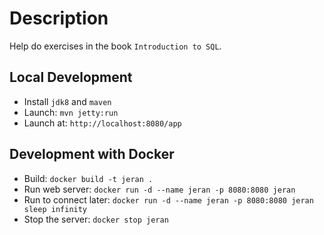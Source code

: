 # Description

 Help do exercises in the book `Introduction to SQL`.

## Local Development

- Install `jdk8` and `maven`
- Launch: `mvn jetty:run`
- Launch at: `http://localhost:8080/app`

## Development with Docker

- Build: `docker build -t jeran .`
- Run web server: `docker run -d --name jeran -p 8080:8080 jeran`
- Run to connect later: `docker run -d --name jeran -p 8080:8080 jeran sleep infinity`
- Stop the server: `docker stop jeran`
